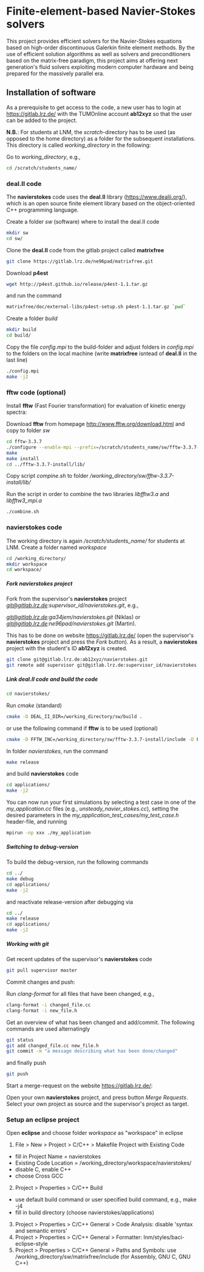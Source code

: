 Finite-element-based Navier-Stokes solvers
==========================================

This project provides efficient solvers for the Navier-Stokes equations based on
high-order discontinuous Galerkin finite element methods. By the use of efficient solution algorithms as well as solvers and preconditioners based on the matrix-free paradigm, this project aims at offering next generation's fluid solvers exploiting modern computer hardware and being prepared for the massively parallel era.

## Installation of software

As a prerequisite to get access to the code, a new user has to login at https://gitlab.lrz.de/ with the TUMOnline account **ab12xyz** so that the user can be added to the project.

**N.B.**: For students at LNM, the *scratch*-directory has to be used (as opposed to the home directory) as a folder for the subsequent installations. 
This directory is called *working_directory* in the following:

Go to *working_directory*, e.g.,

```bash
cd /scratch/students_name/
```

### deal.II code

The **navierstokes** code uses the **deal.II** library (https://www.dealii.org/), which is an open source finite element library based on the object-oriented C++ programming language.

Create a folder *sw* (software) where to install the deal.II code

```bash
mkdir sw
cd sw/
```
Clone the **deal.II** code from the gitlab project called **matrixfree**

```bash
git clone https://gitlab.lrz.de/ne96pad/matrixfree.git
```
Download **p4est**

```bash
wget http://p4est.github.io/release/p4est-1.1.tar.gz
```
and run the command

```bash
matrixfree/doc/external-libs/p4est-setup.sh p4est-1.1.tar.gz `pwd`
```
Create a folder *build*

```bash
mkdir build
cd build/
```
Copy the file *config.mpi* to the build-folder and adjust folders in *config.mpi* to the folders on the local machine (write **matrixfree** isntead of **deal.II** in the last line)

```bash
./config.mpi
make -j2
```

### fftw code (optional)

Install **fftw** (Fast Fourier transformation) for evaluation of kinetic energy spectra:

Download **fftw** from homepage http://www.fftw.org/download.html and copy to folder *sw*

```bash
cd fftw-3.3.7
./configure --enable-mpi --prefix=/scratch/students_name/sw/fftw-3.3.7-install
make
make install
cd ../fftw-3.3.7-install/lib/
```
Copy script *compine.sh* to folder */working_directory/sw/fftw-3.3.7-install/lib/*

Run the script in order to combine the two libraries *libfftw3.a* and *libfftw3_mpi.a*

```bash
./combine.sh
```

### navierstokes code

The working directory is again */scratch/students_name/* for students at LNM. Create a folder named *workspace*

```bash
cd /working_directory/
mkdir workspace
cd workspace/
```
##### Fork navierstokes project

Fork from the supervisor's **navierstokes** project *git@gitlab.lrz.de:supervisor_id/navierstokes.git*, e.g.,

*git@gitlab.lrz.de:ga34jem/navierstokes.git* (Niklas) or 
*git@gitlab.lrz.de:ne96pad/navierstokes.git* (Martin). 

This has to be done on website https://gitlab.lrz.de/ (open the supervisor's **navierstokes** project and press the *Fork* button). As a result, a **navierstokes** project with the student's ID **ab12xyz** is created.

```bash
git clone git@gitlab.lrz.de:ab12xyz/navierstokes.git
git remote add supervisor git@gitlab.lrz.de:supervisor_id/navierstokes.git
```

##### Link deal.II code and build the code

```bash
cd navierstokes/
```
Run *cmake* (standard)

```bash
cmake -D DEAL_II_DIR=/working_directory/sw/build .
```
or use the following command if **fftw** is to be used (optional)

```bash
cmake -D FFTW_INC=/working_directory/sw/fftw-3.3.7-install/include -D FFTW_LIB=/working_directory/sw/fftw-3.3.7-install/lib/combined -D USE_DEAL_SPECTRUM=ON -D DEAL_II_DIR=/working_directory/sw/build .
```
In folder *navierstokes*, run the command

```bash
make release
```
and build **navierstokes** code

```bash
cd applications/
make -j2
```
You can now run your first simulations by selecting a test case in one of the *my_application.cc* files (e.g., *unsteady_navier_stokes.cc*), setting the desired parameters in the *my_application_test_cases/my_test_case.h* header-file, and running

```bash
mpirun -np xxx ./my_application
```

##### Switching to debug-version

To build the debug-version, run the following commands

```bash
cd ../
make debug
cd applications/
make -j2
```
and reactivate release-version after debugging via

```bash
cd ../
make release
cd applications/
make -j2
```

##### Working with git

Get recent updates of the supervisor's **navierstokes** code

```bash
git pull supervisor master
```
Commit changes and push:

Run *clang-format* for all files that have been changed, e.g.,

```bash
clang-format -i changed_file.cc
clang-format -i new_file.h
```

Get an overview of what has been changed and add/commit. The following commands are used alternatingly

```bash
git status
git add changed_file.cc new_file.h
git commit -m "a message describing what has been done/changed"
```

and finally push

```bash
git push
```

Start a merge-request on the website https://gitlab.lrz.de/:

Open your own **navierstokes** project, and press button *Merge Requests*. Select your own project as source and the supervisor's project as target.

### Setup an eclipse project

Open **eclipse** and choose folder *workspace* as "workspace" in eclipse

1. File > New > Project > C/C++ > Makefile Project with Existing Code
  * fill in Project Name = navierstokes
  * Existing Code Location = /working_directory/workspace/navierstokes/
  * disable C, enable C++
  * choose Cross GCC
2. Project > Properties > C/C++ Build
  * use default build command or user specified build command, e.g., make -j4
  * fill in build directory (choose navierstokes/applications)
3. Project > Properties > C/C++ General > Code Analysis: disable 'syntax and semantic errors'
4. Project > Properties > C/C++ General > Formatter: lnm/styles/baci-eclipse-style
5. Project > Properties > C/C++ General > Paths and Symbols: use /working_directory/sw/matrixfree/include (for Assembly, GNU C, GNU C++)
